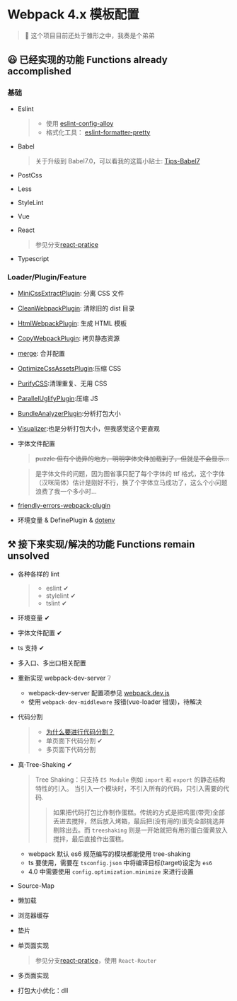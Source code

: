 # Webpack 4.x 模板配置

> 🤖 这个项目目前还处于雏形之中，我奏是个弟弟

## 😃 已经实现的功能 Functions already accomplished

### 基础

- Eslint

  > - 使用 [eslint-config-alloy](https://www.npmjs.com/package/eslint-config-alloy)
  > - 格式化工具： [eslint-formatter-pretty](https://www.npmjs.com/package/eslint-formatter-pretty)

- Babel
  > 关于升级到 Babel7.0，可以看我的这篇小贴士: [Tips-Babel7](https://github.com/linbudu599/Penumbra/blob/master/Tips/babel7-config.md)
- PostCss
- Less
- StyleLint
- Vue
- React
  > 参见分支[react-pratice](https://github.com/linbudu599/Webpack4.x-Template/tree/react-pratice)
- Typescript

### Loader/Plugin/Feature

- [MiniCssExtractPlugin](https://www.npmjs.com/package/mini-css-extract-plugin): 分离 CSS 文件
- [CleanWebpackPlugin](https://www.npmjs.com/package/clean-webpack-plugin): 清除旧的 dist 目录
- [HtmlWebpackPlugin](https://www.npmjs.com/package/html-webpack-plugin): 生成 HTML 模板
- [CopyWebpackPlugin](https://www.npmjs.com/package/copy-webpack-plugin): 拷贝静态资源
- [merge](https://www.npmjs.com/package/webpack-merge): 合并配置
- [OptimizeCssAssetsPlugin](https://www.npmjs.com/package/optimize-css-assets-webpack-plugin):压缩 CSS
- [PurifyCSS](https://www.npmjs.com/package/purifycss-webpack):清理重复、无用 CSS
- [ParallelUglifyPlugin](https://www.npmjs.com/package/uglifyjs-webpack-plugin):压缩 JS
- [BundleAnalyzerPlugin](https://www.npmjs.com/package/webpack-bundle-analyzer):分析打包大小
- [Visualizer](https://www.npmjs.com/package/webpack-visualizer-plugin):也是分析打包大小，但我感觉这个更直观
- 字体文件配置

  > ~~puzzle 但有个诡异的地方，明明字体文件加载到了，但就是不会显示...~~

  > 是字体文件的问题，因为图省事只配了每个字体的 ttf 格式，这个字体（汉咪简体）估计是刚好不行，换了个字体立马成功了，这么个小问题浪费了我一个多小时...

- [friendly-errors-webpack-plugin](https://www.npmjs.com/package/friendly-errors-webpack-plugin)
- 环境变量 & DefinePlugin & [dotenv](https://www.npmjs.com/package/dotenv)

## ⚒ 接下来实现/解决的功能 Functions remain unsolved

- 各种各样的 lint
  > - eslint ✔
  > - stylelint ✔
  > - tslint ✔
- 环境变量 ✔
- 字体文件配置 ✔
- ts 支持 ✔
- 多入口、多出口相关配置
- 重新实现 webpack-dev-server ❔

  - webpack-dev-server 配置项参见 [webpack.dev.js](build/webpack.dev.js)
  - 使用 `webpack-dev-middleware` 报错(vue-loader 错误)，待解决

- 代码分割

  > - [为什么要进行代码分割？](./Analyze.md)
  > - 单页面下代码分割 ✔
  > - 多页面下代码分割

- 真·Tree-Shaking ✔

  > Tree Shaking：只支持 `ES Module` 例如 `import` 和 `export` 的静态结构特性的引入。
  > 当引入一个模块时，不引入所有的代码，只引入需要的代码.
  >
  > > 如果把代码打包比作制作蛋糕。传统的方式是把鸡蛋(带壳)全部丢进去搅拌，然后放入烤箱，最后把(没有用的)蛋壳全部挑选并剔除出去。而 `treeshaking` 则是一开始就把有用的蛋白蛋黄放入搅拌，最后直接作出蛋糕。

  - webpack 默认 es6 规范编写的模块都能使用 tree-shaking
  - ts 要使用，需要在 `tsconfig.json` 中将编译目标(target)设定为 `es6`
  - 4.0 中需要使用 `config.optimization.minimize` 来进行设置

- Source-Map
- 懒加载
- 浏览器缓存
- 垫片
- 单页面实现
  > 参见分支[react-pratice](https://github.com/linbudu599/Webpack4.x-Template/tree/react-pratice)，使用 `React-Router`
- 多页面实现
- 打包大小优化：dll
